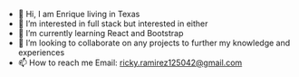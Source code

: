 - 👋 Hi, I am Enrique living in Texas
- 👀 I’m interested in full stack but interested in either
- 🌱 I’m currently learning React and Bootstrap
- 💞️ I’m looking to collaborate on any projects to further my knowledge and experiences
- 📫 How to reach me
Email: ricky.ramirez125042@gmail.com

<!---
enRamirez/enRamirez is a ✨ special ✨ repository because its `README.md` (this file) appears on your GitHub profile.
You can click the Preview link to take a look at your changes.
--->
